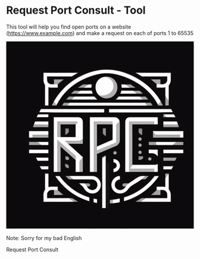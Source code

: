 # Request Port Consult - Tool

This tool will help you find open ports on a website (https://www.example.com) 
and make a request on each of ports 1 to 65535 

<img src="logo.jpeg" alt="RPC-Logo">

Note: Sorry for my bad English

Request Port Consult

